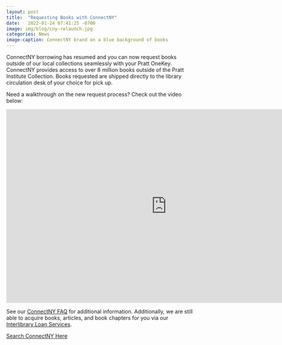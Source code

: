 ```yaml
---
layout: post
title:  "Requesting Books with ConnectNY"
date:   2022-01-24 07:41:25 -0700
image: img/blog/cny-relaunch.jpg
categories: News
image-caption: ConnectNY brand on a blue background of books
---
```


ConnectNY borrowing has resumed and you can now request books outside of our local collections seamlessly with your Pratt OneKey. ConnectNY provides access to over 8 million books outside of the Pratt Institute Collection. Books requested are shipped directly to the library circulation desk of your choice for pick up.

Need a walkthrough on the new request process? Check out the video below:

<iframe id="kaltura_player_1643296033" src="https://cdnapisec.kaltura.com/p/2071011/sp/207101100/embedIframeJs/uiconf_id/45309441/partner_id/2071011?iframeembed=true&playerId=kaltura_player_1643296033&entry_id=1_km6l8plx" width="850" height="514" allowfullscreen webkitallowfullscreen mozAllowFullScreen allow="autoplay *; fullscreen *; encrypted-media *" frameborder="0"></iframe>

See our [ConnectNY FAQ](https://libguides.pratt.edu/interlibraryloan/cny-faq) for additional information. Additionally, we are still able to acquire books, articles, and book chapters for you via our [Interlibrary Loan Services](https://libguides.pratt.edu/interlibraryloan/).

[Search ConnectNY Here](https://cny.reshare.indexdata.com/)
